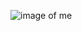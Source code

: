 ![image of me](https://www.google.com/search?q=bugcat&tbm=isch&ved=2ahUKEwiexL_Bg9_pAhUdW5oKHUdMAX4Q2-cCegQIABAA&oq=bugcat&gs_lcp=CgNpbWcQAzIECCMQJzIECCMQJzICCAAyAggAMgIIADICCAAyAggAMgIIADICCAAyAggAOgYIABAIEB46BAgAEBhQ6BNYnhhgvkJoAHAAeACAAV-IAZQDkgEBNZgBAKABAaoBC2d3cy13aXotaW1n&sclient=img&ei=JB_UXp6iE5226QTHmIXwBw&bih=602&biw=1200&client=firefox-b-d&safe=strict#imgrc=LB_aIGFuUQ_HXM)
